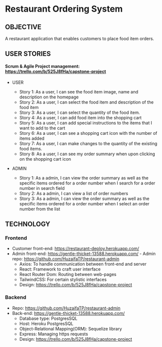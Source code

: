 # Restaurant Ordering System

## OBJECTIVE

 A restaurant application that enables customers to place food item orders.

## USER STORIES
  #### Scrum & Agile Project management: https://trello.com/b/525J8fHa/capstone-project
- USER

  - Story 1: As a user, I can see the food item image, name and description on the homepage
  - Story 2: As a user, I can select the food item and description of the food item
  - Story 3: As a user, I can select the quantity of the food item.
  - Story 4: As a user, I can add food item into the shopping cart
  - Story 5: As a user, I can add special instructions to the items that I want to add to the cart
  - Story 6: As a user, I can see a shopping cart icon with the number of items added
  - Story 7: As a user, I can make changes to the quantity of the existing food items.
  - Story 8: As a user, I can see my order summary when upon clicking on the shopping cart icon 

- ADMIN
  - Story 1: As a admin, I can view the order summary as well as the specific items ordered for a order number when I search for a order number in search field
  - Story 2: As a admin, I can view a list of order numbers
  - Story 3: As a admin, I can view the order summary as well as the specific items ordered for a order number when I select an order number from the list

## TECHNOLOGY 

 ### Frontend 
   - Customer front-end: https://restaurant-deploy.herokuapp.com/
   - Admin front-end: https://gentle-thicket-13588.herokuapp.com/
    - Admin repo: https://github.com/HuzaifaTP/restaurant-admin
      - Axios: To handle communication between front-end and server 
      - React: Framework to craft user interface
      - React Router Dom: Routing between web-pages
      - TailwindCSS: For certain stylistic interfaces
      - Design: https://trello.com/b/525J8fHa/capstone-project

 ### Backend
   - Repo: https://github.com/HuzaifaTP/restaurant-admin
   - Back-end: https://gentle-thicket-13588.herokuapp.com/
     - Database type: PostgresSQL
     - Host: Heroku PostgresSQL
     - Object-Relational Mapping(ORM): Sequelize library
     - Express: Managing https requests
     - Design: https://trello.com/b/525J8fHa/capstone-project
